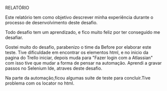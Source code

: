 RELATÓRIO


Este relatório tem como objetivo descrever minha experiência durante o
processo de desenvolvimento deste desafio. 

Todo desafio tem um aprendizado, e fico muito feliz por ter conseguido me desafiar.

Gostei muito do desafio, parabenizo o time da Before por elaborar este teste.
Tive dificuldade em encontrar os elementos html, e no inicio da pagina do Trello iniciar, depois muda para "Fazer login com a Atlassian"
com isso tive que mudar a forma de pensar na automação.
Aprendi a gravar passos no Selenium Ide, atraves deste desafio.


Na parte da automação,ficou algumas suite de teste para concluir.Tive problema com os locator no html.